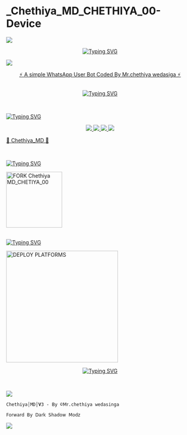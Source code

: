 # _Chethiya_MD_CHETHIYA_00-Device
  
 <a><img src='https://files.catbox.moe/b7hkxj.jpg'/></a>
 <div align="center">
     
 [![Typing SVG](https://readme-typing-svg.herokuapp.com?font=Rockstar-ExtraBold&color=F01&lines=Chethiya+MD+BOT)](https://git.io/typing-svg) </div>
 <a><img src='https://files.catbox.moe/b7hkxj.jpg'/></a>
<p align="center"> 
<u>⚡ A simple WhatsApp User Bot Coded By Mr.chethiya wedasiga ⚡</u>
</p>
<img src=" "/>       
<p align="center">
  <a href="https://files.catbox.moe/b7hkxj.jpg"><img src="https://readme-typing-svg.demolab.com?font=EB+Garamond&weight=800&size=28&duration=4000&pause=1000&random=false&width=435&lines= Chethiya+│MD+│3.00.1.0v ; 𝐌𝐔𝐋𝐓𝐈 +𝐃𝐄𝐕𝐈𝐂𝐄 +𝐖𝐇𝐀𝐓𝐒𝐀𝐏𝐏 +𝐁𝐎𝐓 ;𝐅𝐎𝐑𝐖𝐎𝐀𝐃 +𝐁𝐘 +𝐃𝐒 +𝐌𝐎𝐃𝐙;𝐁𝐘 +𝐌𝐑.+Chethiya +wedasinga" alt="Typing SVG" /></a>
</p>   

<br>

<div align="left">
     
 [![Typing SVG](https://readme-typing-svg.herokuapp.com?font=Rockstar-ExtraBold&color=F01&lines=𝖬𝖣+𝖡𝖮𝖳+𝖨𝖭𝖥𝖮)](https://git.io/typing-svg) </div>
  
  
<p align="center">
  <a href="https://github.com/ChethiyaMD/Chethiya_MD">
    <img src="https://img.shields.io/github/repo-size/ChethiyaMD/Chethiya_MD?color=purple&label=Repo%20Size&style=plastic">

  </a>
  <a href="https://github.com/ChethiyaMD/Chethiya_MD">
    <img src="https://img.shields.io/github/license/ChethiyaMD/Chethiya_MD?color=purple&label=License&style=plastic">

  </a>
  <a href="https://github.com/ChethiyaMD/Chethiya_MD">
    <img src="https://img.shields.io/github/languages/top/ChethiyaMD/Chethiya_MD?color=purple&label=Javascript&style=plastic">

  </a>
  <a href="https://github.com/ChethiyaMD/Chethiya_MD">
    <img src="https://img.shields.io/static/v1?label=Author&message=Sulaksha%20Madara&color=purple&style=plastic">

  </a>
  </p>


<u>🌺 Chethiya_MD 🌺</u>
</p>


<br>

<div align="left">
     
 [![Typing SVG](https://readme-typing-svg.herokuapp.com?font=Rockstar-ExtraBold&color=F01&lines=𝖥𝖮𝖱𝖪+Chethiya+𝖬𝖣)](https://git.io/typing-svg) </div>
  
<div align="left">
  <a href="https://github.com/mrsupunfernando12/ChethiyaMD/fork"><img src="https://img.shields.io/badge/Fork%20Create-black?style=for-the-badge&logo=github" alt="FORK Chethiya MD_CHETIYA_00" width="150"></a>
   <br>

</div>
<br>
<div align="left">
     
 [![Typing SVG](https://readme-typing-svg.herokuapp.com?font=Rockstar-ExtraBold&color=F01&lines=𝖲𝖴𝖯𝖴𝖭+𝖬𝖣+𝖣𝖤𝖯𝖫𝖮𝖸)](https://git.io/typing-svg) </div>

<a href="https://supun-md-web.vercel.app/"><img src="https://img.shields.io/badge/DEPLOYMENT%20METHODS-green" alt="DEPLOY PLATFORMS" width="300"></a>
<br>
 <div align="center">
     
 [![Typing SVG](https://readme-typing-svg.herokuapp.com?font=Rockstar-ExtraBold&color=F01&lines=Chethiya+MD+BOT)](https://git.io/typing-svg) </div>
 
 <br>

<a><img src='https://files.catbox.moe/b7hkxj.jpg.'/></a>

`Chethiya│MD│𝐕3 - 𝖡𝗒 ©𝖬𝗋.chethiya wedasinga`

`𝖥𝗈𝗋𝗐𝖺𝗋𝖽 𝖡𝗒 𝖣𝖺𝗋𝗄 𝖲𝗁𝖺𝖽𝗈𝗐 𝖬𝗈𝖽𝗓`

<a><img src='https://i.ibb.co/7JGtzTZR/117.jpg'/></a>


